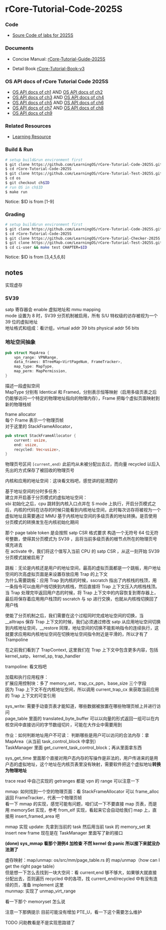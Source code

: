 # rCore-Tutorial-Code-2025S

### Code
- [Soure Code of labs for 2025S](https://github.com/LearningOS/rCore-Tutorial-Code-2025S)
### Documents

- Concise Manual: [rCore-Tutorial-Guide-2025S](https://LearningOS.github.io/rCore-Tutorial-Guide-2025S/)

- Detail Book [rCore-Tutorial-Book-v3](https://rcore-os.github.io/rCore-Tutorial-Book-v3/)


### OS API docs of rCore Tutorial Code 2025S
- [OS API docs of ch1](https://learningos.github.io/rCore-Tutorial-Code-2025S/ch1/os/index.html)
  AND [OS API docs of ch2](https://learningos.github.io/rCore-Tutorial-Code-2025S/ch2/os/index.html)
- [OS API docs of ch3](https://learningos.github.io/rCore-Tutorial-Code-2025S/ch3/os/index.html)
  AND [OS API docs of ch4](https://learningos.github.io/rCore-Tutorial-Code-2025S/ch4/os/index.html)
- [OS API docs of ch5](https://learningos.github.io/rCore-Tutorial-Code-2025S/ch5/os/index.html)
  AND [OS API docs of ch6](https://learningos.github.io/rCore-Tutorial-Code-2025S/ch6/os/index.html)
- [OS API docs of ch7](https://learningos.github.io/rCore-Tutorial-Code-2025S/ch7/os/index.html)
  AND [OS API docs of ch8](https://learningos.github.io/rCore-Tutorial-Code-2025S/ch8/os/index.html)
- [OS API docs of ch9](https://learningos.github.io/rCore-Tutorial-Code-2025S/ch9/os/index.html)

### Related Resources
- [Learning Resource](https://github.com/LearningOS/rust-based-os-comp2022/blob/main/relatedinfo.md)


### Build & Run

```bash
# setup build&run environment first
$ git clone https://github.com/LearningOS/rCore-Tutorial-Code-2025S.git
$ cd rCore-Tutorial-Code-2025S
$ git clone https://github.com/LearningOS/rCore-Tutorial-Test-2025S.git user
$ cd os
$ git checkout ch$ID
# run OS in ch$ID
$ make run
```
Notice: $ID is from [1-9]

### Grading

```bash
# setup build&run environment first
$ git clone https://github.com/LearningOS/rCore-Tutorial-Code-2025S.git
$ cd rCore-Tutorial-Code-2025S
$ git clone https://github.com/LearningOS/rCore-Tutorial-Checker-2025S.git ci-user
$ git clone https://github.com/LearningOS/rCore-Tutorial-Test-2025S.git ci-user/user
$ cd ci-user && make test CHAPTER=$ID
```
Notice: $ID is from [3,4,5,6,8]

## notes
实现虚存     

### SV39
satp 寄存器会 enable 虚拟地址和 mmu mapping    
mode 设置为 8 时，SV39 分页机制被启用，所有 S/U 特权级的访存被视为一个 39 位的虚拟地址     
地址格式和组成：看计组，virtual addr 39 bits physical addr 56 bits     

### 地址空间抽象
```rs
pub struct MapArea {
    vpn_range: VPNRange,
    data_frames: BTreeMap<VirtPageNum, FrameTracker>,
    map_type: MapType,
    map_perm: MapPermission,
}

```
描述一段虚拟空间    
MapType 分别有 Identical 和 Framed，分别表示恒等映射（启用多级页表之后仍能够访问一个特定的物理地址指向的物理内存），Frame 把每个虚拟页面映射到新的物理栈帧     

frame allocator    
每个 Frame 表示一个物理页帧     
对于这里的 StackFrameAllocator，
```rs
pub struct StackFrameAllocator {
    current: usize,
    end: usize,
    recycled: Vec<usize>,
}

```
物理页号区间 `[current,end)` 此前均从未被分配出去过，而向量 recycled 以后入先出的方式保存了被回收的物理页号     

内核和应用的地址空间：这块看文档吧，感觉讲的挺清楚的     

基于地址空间的分时多任务：     
建立并开启基于分页模式的虚拟地址空间：    
sbi 初始化之后，cpu 跳转到内核入口点并在 S mode 上执行，开启分页模式之后，内核的代码在访存的时候只能看到内核地址空间，此时每次访存将被视为一个虚拟地址且需要通过 MMU 基于内核地址空间的多级页表的地址转换。是否使用分页模式的转换发生在内核初始化期间     

那个 page table token 是会按照 satp CSR 格式要求 构造一个无符号 64 位无符号整数，使得其分页模式为 SV39 ，且将当前多级页表的根节点所在的物理页号填充进去     
在 activate 中，我们将这个值写入当前 CPU 的 satp CSR ，从这一刻开始 SV39 分页模式就被启用了    

跳板：无论是内核还是用户的地址空间，最高的虚拟页面都是一个跳板，用户地址空间的次高虚拟页面是来设置存放应用 Trap 的上下文     
为什么需要跳板：应用 Trap 到内核的时候，sscratch 指出了内核栈的栈顶，用一条指令可以由用户栈切换到内核栈，然后直接将 Trap 上下文压入内核栈栈顶。当 Trap 处理完毕返回用户态的时候，将 Trap 上下文中的内容恢复到寄存器上，最后将保存着应用用户栈顶的 sscratch 与 sp 进行交换，也就从内核栈切换回了用户栈    

使能了分页机制之后，我们需要在这个过程同时完成地址空间的切换，当 __alltraps 保存 Trap 上下文的时候，我们必须通过修改 satp 从应用地址空间切换到内核地址空间，__restore 同理，地址空间的切换不能影响指令的连续执行，这就要求应用和内核地址空间在切换地址空间指令附近是平滑的，所以才有了 Trampoline      

在之前我们看到了 TrapContext, 这里我们在 Trap 上下文中包含更多内容，包括 kernel_satp，kernel_sp, trap_handler     

trampoline: 看文档吧    

加载和执行应用程序：   
扩展应用控制块：多了 memory_set，trap_cx_ppn，base_size 三个字段     
因为 Trap 上下文不在内核地址空间，所以调用 current_trap_cx 来获取当前应用的 Trap 上下文的可变引用    

sys_write: 需要手动查页表才能知道，哪些数据被放置在哪些物理页帧上并进行访问     
page_table 里面的 translated_byte_buffer 可以以向量的形式返回一组可以在内核空间中直接访问的字节数组切片，可能在大作业中需要用到     

作业：如何判断地址用户不可读：
判断哪些是用户可以访问的合法内存：拿 MapArea（从当前 task_control_block 中拿到）    
TaskManager 里面 get_current_task_control_block；再从里面拿东西    

sys_get_time 里面那个直接对用户态内存的写操作是非法的，用户传进来的是用户态的虚拟地址，这个地址在内核页表里没有映射，需要软件把这个虚拟地址**转换为物理地址**        

trace read 中自己实现的 getranges 都是 vpn 的 range 可以注意一下    

mmap: 如何找到一个空的物理页面：看 StackFrameAllocator 可以 frame_alloc 返回 FrameTracker，代表一个物理页帧      
看一下 mmap 的实现，感觉可能有问题，咱们试一下不要直接 map 页表，而是用 memorySet 实现，参考 from_elf 实现，看起来它会自动给我们 map 上，直接用 insert_framed_area 吧     

mmap 实现 update: 先拿到当前的 task 然后用当前 task 的 memory_set 来 insert new frame 现在是在 TaskManager 里面写了新的接口    

**(done) sys_mmap 看那个测例4 加检查 不然 kernel 会 panic 所以接下来就没办法测了**     

虚存映射：map/unmap: os/src/mm/page_table.rs 的 map/unmap（how can I get the right page table）    
但是想一下怎么去找到一块大空间：看 current,end 够不够大，如果够大就直接分配出去，否则遍历 recycled 中的各项，找 current_end/recycled 中有没有连续的页，准备 implement 这里   
munmap: 实现了 unmap_virt_range    

看一下那个 memoryset 怎么说    

注意一下那俩提示 目前可能没有增加 PTE_U，看一下这个需要怎么维护    

TODO 问助教看是不是实现思路错了    
